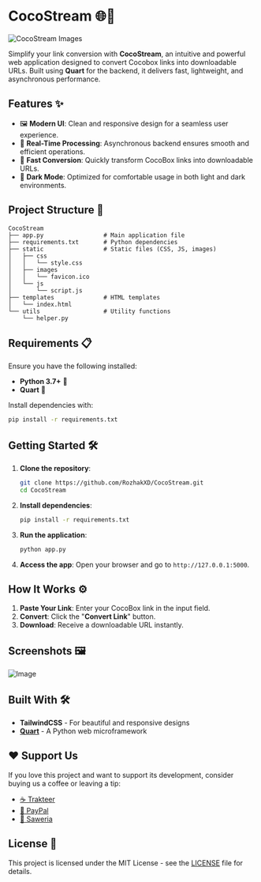 # CocoStream 🌐🚀
![CocoStream Images](https://github.com/user-attachments/assets/fda24b5b-b94f-4062-86e6-2b7698019c1c)

Simplify your link conversion with **CocoStream**, an intuitive and powerful web application designed to convert Cocobox links into downloadable URLs. Built using **Quart** for the backend, it delivers fast, lightweight, and asynchronous performance.

## Features ✨
- 🖼️ **Modern UI**: Clean and responsive design for a seamless user experience.
- 🔄 **Real-Time Processing**: Asynchronous backend ensures smooth and efficient operations.
- 🚀 **Fast Conversion**: Quickly transform CocoBox links into downloadable URLs.
- 🌙 **Dark Mode**: Optimized for comfortable usage in both light and dark environments.

## Project Structure 📂
```
CocoStream
├── app.py                 # Main application file
├── requirements.txt       # Python dependencies
├── static                 # Static files (CSS, JS, images)
│   ├── css
│   │   └── style.css
│   ├── images
│   │   └── favicon.ico
│   └── js
│       └── script.js
├── templates              # HTML templates
│   └── index.html
└── utils                  # Utility functions
    └── helper.py
```

## Requirements 📋
Ensure you have the following installed:

- **Python 3.7+** 🐍
- **Quart** 🧩

Install dependencies with:

```bash
pip install -r requirements.txt
```

## Getting Started 🛠️
1. **Clone the repository**:
   ```bash
   git clone https://github.com/RozhakXD/CocoStream.git
   cd CocoStream
   ```

2. **Install dependencies**:
   ```bash
   pip install -r requirements.txt
   ```

3. **Run the application**:
   ```bash
   python app.py
   ```

4. **Access the app**: Open your browser and go to `http://127.0.0.1:5000`.

## How It Works ⚙️
1. **Paste Your Link**: Enter your CocoBox link in the input field.
2. **Convert**: Click the "**Convert Link**" button.
3. **Download**: Receive a downloadable URL instantly.

## Screenshots 🖼️
![Image](https://github.com/user-attachments/assets/f53b1274-54b5-4fb7-9200-e9856c5d591d)

## Built With 🛠️
- **TailwindCSS** - For beautiful and responsive designs
- **[Quart](https://quart.palletsprojects.com/)** - A Python web microframework

## ❤️ Support Us
If you love this project and want to support its development, consider buying us a coffee or leaving a tip:
- [☕ Trakteer](https://trakteer.id/rozhak_official/tip)
- [💸 PayPal](https://paypal.me/rozhak9)
- [🎁 Saweria](https://saweria.co/rozhak9)

## License 📜
This project is licensed under the MIT License - see the [LICENSE](LICENSE) file for details.
